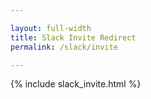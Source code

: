 ```yaml
---

layout: full-width
title: Slack Invite Redirect
permalink: /slack/invite

---
```


{% include slack_invite.html %}

